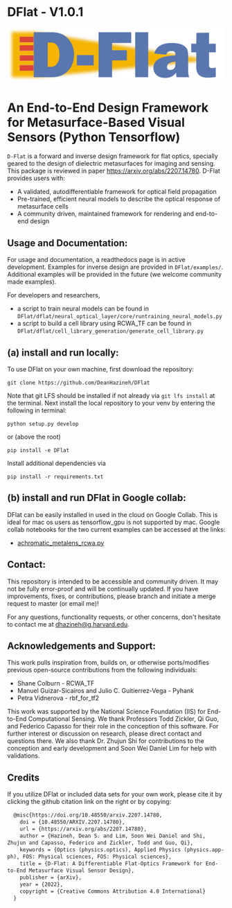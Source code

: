 # DFlat - V1.0.1
<img src=/docs/imgs/DFlat_Long.png alt="Dflat" width="500"/>

# An End-to-End Design Framework for Metasurface-Based Visual Sensors (Python Tensorflow)
`D-Flat` is a forward and inverse design framework for flat optics, specially geared to the design of dielectric metasurfaces for imaging and sensing. This package is reviewed in paper https://arxiv.org/abs/2207.14780. D-Flat provides users with: 
- A validated, autodifferentiable framework for optical field propagation
- Pre-trained, efficient neural models to describe the optical response of metasurface cells
- A community driven, maintained framework for rendering and end-to-end design

## Usage and Documentation: 
For usage and documentation, a readthedocs page is in active development. Examples for inverse design are provided in `DFlat/examples/`. Additional examples will be provided in the future (we welcome community made examples).

For developers and researchers, 
- a script to train neural models can be found in `DFlat/dflat/neural_optical_layer/core/runtraining_neural_models.py`
- a script to build a cell library using RCWA_TF can be found in `DFlat/dflat/cell_library_generation/generate_cell_library.py`

## (a) install and run locally:
To use DFlat on your own machine, first download the repository:
```
git clone https://github.com/DeanHazineh/DFlat
```
Note that git LFS should be installed if not already via `git lfs install` at the terminal. Next install the local repository to your venv by entering the following in terminal:
```
python setup.py develop
```
or (above the root)
```
pip install -e DFlat
```
Install additional dependencies via
```
pip install -r requirements.txt
```
## (b) install and run DFlat in Google collab:
DFlat can be easily installed in used in the cloud on Google Collab. This is ideal for mac os users as tensorflow_gpu is not supported by mac. 
Google collab notebooks for the two current examples can be accessed at the links:
 - <a href="https://colab.research.google.com/drive/1CVZnfwPmyd6V2qdYSXI5vShGgJecMENX?usp=sharing" target="_blank">achromatic_metalens_rcwa.py</a>


## Contact:
This repository is intended to be accessible and community driven. It may not be fully error-proof and will be continually updated.
If you have improvements, fixes, or contributions, please branch and initiate a merge request to master (or email me)!

For any questions, functionality requests, or other concerns, don't hesitate to contact me at dhazineh@g.harvard.edu. 

## Acknowledgements and Support:
This work pulls inspiration from, builds on, or otherwise ports/modifies previous open-source contributions from the following individuals:
 * Shane Colburn - RCWA_TF
 * Manuel Guizar-Sicairos and Julio C. Guitierrez-Vega - Pyhank
 * Petra Vidnerova - rbf_for_tf2
 
This work was supported by the National Science Foundation (IIS) for End-to-End Computational Sensing.
We thank Professors Todd Zickler, Qi Guo, and Federico Capasso for their role in the conception of this software. For further interest or discussion on research, please direct contact and questions there. We also thank Dr. Zhujun Shi for contributions to the conception and early development and Soon Wei Daniel Lim for help with validations.

## Credits
If you utilize DFlat or included data sets for your own work, please cite it by clicking the github citation link on the right or by copying:
```
  @misc{https://doi.org/10.48550/arxiv.2207.14780,
    doi = {10.48550/ARXIV.2207.14780},
    url = {https://arxiv.org/abs/2207.14780},
    author = {Hazineh, Dean S. and Lim, Soon Wei Daniel and Shi, Zhujun and Capasso, Federico and Zickler, Todd and Guo, Qi},
    keywords = {Optics (physics.optics), Applied Physics (physics.app-ph), FOS: Physical sciences, FOS: Physical sciences},
    title = {D-Flat: A Differentiable Flat-Optics Framework for End-to-End Metasurface Visual Sensor Design},
    publisher = {arXiv},
    year = {2022},
    copyright = {Creative Commons Attribution 4.0 International}
  }
```
